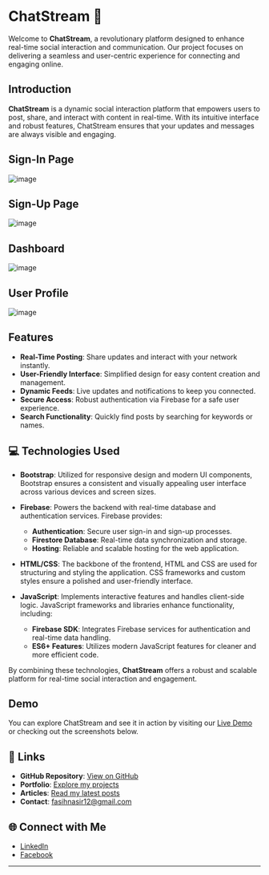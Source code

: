 # ChatStream 🚀

Welcome to **ChatStream**, a revolutionary platform designed to enhance real-time social interaction and communication. Our project focuses on delivering a seamless and user-centric experience for connecting and engaging online.

## Introduction

**ChatStream** is a dynamic social interaction platform that empowers users to post, share, and interact with content in real-time. With its intuitive interface and robust features, ChatStream ensures that your updates and messages are always visible and engaging.

## Sign-In Page
![image](https://github.com/user-attachments/assets/1f2e7774-95fe-4d9f-bdb2-e56c4dc20b1a)
## Sign-Up Page
![image](https://github.com/user-attachments/assets/c7137e46-cccb-46d4-b5f2-a3ecc7fca7f4)
## Dashboard
![image](https://github.com/user-attachments/assets/179b0090-47c7-4e7d-befa-6eed87232b66)

## User Profile
![image](https://github.com/user-attachments/assets/b5ebb8a7-63a7-4ebe-9dad-9d5885375c92)


## Features

- **Real-Time Posting**: Share updates and interact with your network instantly.
- **User-Friendly Interface**: Simplified design for easy content creation and management.
- **Dynamic Feeds**: Live updates and notifications to keep you connected.
- **Secure Access**: Robust authentication via Firebase for a safe user experience.
- **Search Functionality**: Quickly find posts by searching for keywords or names.

## 💻 Technologies Used

- **Bootstrap**: Utilized for responsive design and modern UI components, Bootstrap ensures a consistent and visually appealing user interface across various devices and screen sizes.

- **Firebase**: Powers the backend with real-time database and authentication services. Firebase provides:
  - **Authentication**: Secure user sign-in and sign-up processes.
  - **Firestore Database**: Real-time data synchronization and storage.
  - **Hosting**: Reliable and scalable hosting for the web application.

- **HTML/CSS**: The backbone of the frontend, HTML and CSS are used for structuring and styling the application. CSS frameworks and custom styles ensure a polished and user-friendly interface.

- **JavaScript**: Implements interactive features and handles client-side logic. JavaScript frameworks and libraries enhance functionality, including:
  - **Firebase SDK**: Integrates Firebase services for authentication and real-time data handling.
  - **ES6+ Features**: Utilizes modern JavaScript features for cleaner and more efficient code.

By combining these technologies, **ChatStream** offers a robust and scalable platform for real-time social interaction and engagement.
## Demo

You can explore ChatStream and see it in action by visiting our [Live Demo](https://fasih-nasirpostappp.netlify.app/) or checking out the screenshots below.
## 🔗 Links

- **GitHub Repository**: [View on GitHub](https://github.com/fasih-nasir/jsproject26)
- **Portfolio**: [Explore my projects](https://fasih-nasirall.netlify.app/)
- **Articles**: [Read my latest posts](https://fasihnasirportfolio.netlify.app/)
- **Contact**: [fasihnasir12@gmail.com](mailto:fasihnasir12@gmail.com)

## 🌐 Connect with Me

- [LinkedIn](https://www.linkedin.com/in/fasih-nasir-830959252/)
- [Facebook](https://www.facebook.com/profile.php?id=61550661127214)

---
